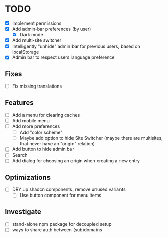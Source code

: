 # TODO

- [x] Implement permissions
- [x] Add admin-bar preferences (by user)
  - [x] Dark mode
- [x] Add multi-site switcher
- [x] Intelligently "unhide" admin bar for previous users, based on localStorage
- [x] Admin bar to respect users language preference

## Fixes
- [ ] Fix missing translations

## Features
- [ ] Add a menu for clearing caches
- [ ] Add mobile menu
- [ ] Add more preferences
  - [ ] Add "color scheme"
  - [ ] Maybe add option to hide Site Switcher (maybe there are multisites, that never have an "origin" relation)
- [ ] Add button to hide admin bar
- [ ] Search
- [ ] Add dialog for choosing an origin when creating a new entry

## Optimizations
- [ ] DRY up shadcn components, remove unused variants
  - [ ] Use button component for menu items

## Investigate

- [ ] stand-alone npm package for decoupled setup
- [ ] ways to share auth between (sub)domains
